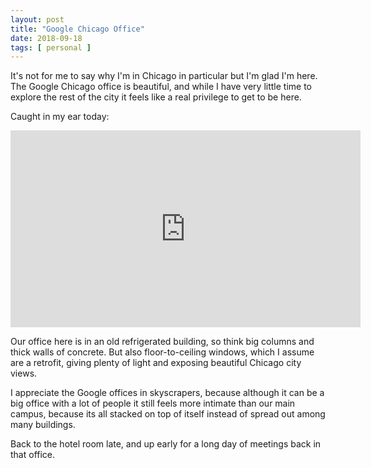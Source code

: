 ```yaml
---
layout: post
title: "Google Chicago Office"
date: 2018-09-18
tags: [ personal ]
---
```


It's not for me to say why I'm in Chicago in particular but I'm glad I'm here.
The Google Chicago office is beautiful, and while I have very little time to
explore the rest of the city it feels like a real privilege to get to be here.

Caught in my ear today:

<iframe width="560" height="315" src="https://www.youtube.com/embed/-ZGqA14oQCQ" frameborder="0" allow="autoplay; encrypted-media" allowfullscreen></iframe>

Our office here is in an old refrigerated building, so think big columns and
thick walls of concrete. But also floor-to-ceiling windows, which I assume are
a retrofit, giving plenty of light and exposing beautiful Chicago city views.

I appreciate the Google offices in skyscrapers, because although it can be a
big office with a lot of people it still feels more intimate than our main
campus, because its all stacked on top of itself instead of spread out among
many buildings.

Back to the hotel room late, and up early for a long day of meetings back in
that office.


